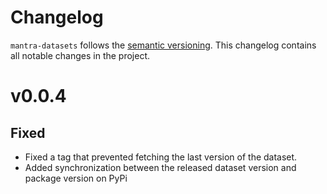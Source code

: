 # Changelog

`mantra-datasets` follows the [semantic versioning](https://semver.org).
This changelog contains all notable changes in the project.

# v0.0.4

## Fixed

- Fixed a tag that prevented fetching the last version of the dataset.
- Added synchronization between the released dataset version and package version on PyPi

